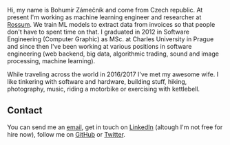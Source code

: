 <!--
.. title: About
-->

Hi, my name is Bohumír Zámečník and come from Czech republic. At present I'm working as machine learning engineer and researcher at [Rossum](https://rossum.ai/). We train ML models to extract data from invoices so that people don't have to spent time on that. I graduated in 2012 in Software Engineering (Computer Graphic) as MSc. at Charles University in Prague and since then I've been working at various positions in software engineering (web backend, big data, algorithmic trading, sound and image processing, machine learning).

While traveling across the world in 2016/2017 I've met my awesome wife. I like tinkering with software and hardware, building stuff, hiking, photography, music, riding a motorbike or exercising with kettlebell.

## Contact

You can send me an [email](mailto:bohumir.zamecnik@gmail.com), get in touch on [LinkedIn](https://linkedin.com/in/bohumirzamecnik/) (altough I'm not free for hire now), follow me on [GitHub](https://github.com/bzamecnik/) or [Twitter](https://twitter.com/bzamecnik/).
